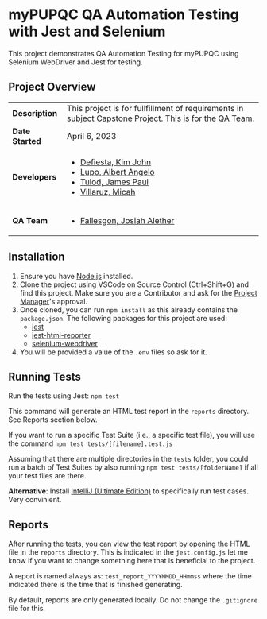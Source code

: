 # myPUPQC QA Automation Testing with Jest and Selenium

This project demonstrates QA Automation Testing for myPUPQC using Selenium WebDriver and Jest for testing.

## Project Overview

|                  |                                                                                                                                                                                                                                                         |
| ---------------- | ------------------------------------------------------------------------------------------------------------------------------------------------------------------------------------------------------------------------------------------------------- |
| **Description**  | This project is for fullfillment of requirements in subject Capstone Project. This is for the QA Team.                                                                                                                                                  |
| **Date Started** | April 6, 2023                                                                                                                                                                                                                                           |
| **Developers**   | <ul><li>[Defiesta, Kim John](https://github.com/Moonkeyk666)</li><li>[Lupo, Albert Angelo](https://github.com/blaterwolf)</li><li>[Tulod, James Paul](https://github.com/polekstulod)</li><li>[Villaruz, Micah](https://github.com/micahvllz)</li></ul> |
| **QA Team**      | <ul><li>[Fallesgon, Josiah Alether](https://github.com/Josayah32)</li></ul>                                                                                                                                                                             |

## Installation

1. Ensure you have [Node.js](https://nodejs.org/) installed.
2. Clone the project using VSCode on Source Control (Ctrl+Shift+G) and find this project. Make sure you are a Contributor and ask for the [Project Manager](https://github.com/blaterwolf)'s approval.
3. Once cloned, you can run `npm install` as this already contains the `package.json`. The following packages for this project are used:
    - [jest](https://www.npmjs.com/package/jest)
    - [jest-html-reporter](https://www.npmjs.com/package/jest-html-reporter)
    - [selenium-webdriver](https://www.npmjs.com/package/selenium-webdriver)
4. You will be provided a value of the `.env` files so ask for it.

## Running Tests

Run the tests using Jest: `npm test`

This command will generate an HTML test report in the `reports` directory. See Reports section below.

If you want to run a specific Test Suite (i.e., a specific test file), you will use the command `npm test tests/[filename].test.js`

Assuming that there are multiple directories in the `tests` folder, you could run a batch of Test Suites by also running `npm test tests/[folderName]` if all your test files are there.

**Alternative**: Install [IntelliJ (Ultimate Edition)](https://www.jetbrains.com/idea/download/#section=windows) to specifically run test cases. Very convinient.
## Reports

After running the tests, you can view the test report by opening the HTML file in the `reports` directory. This is indicated in the `jest.config.js` let me know if you want to change something here that is beneficial to the project.

A report is named always as: `test_report_YYYYMMDD_HHmmss` where the time indicated there is the time that is finished generating.

By default, reports are only generated locally. Do not change the `.gitignore` file for this.
